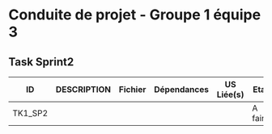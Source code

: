 # Conduite de projet - Groupe 1 équipe 3

## Task Sprint2

|ID  | DESCRIPTION  | Fichier  | Dépendances  | US Liée(s)  | Etat  | Responsable|
|---|---|---|---|---|---|---|
|TK1_SP2  |   |   |   |   | A faire  | Aucun|
